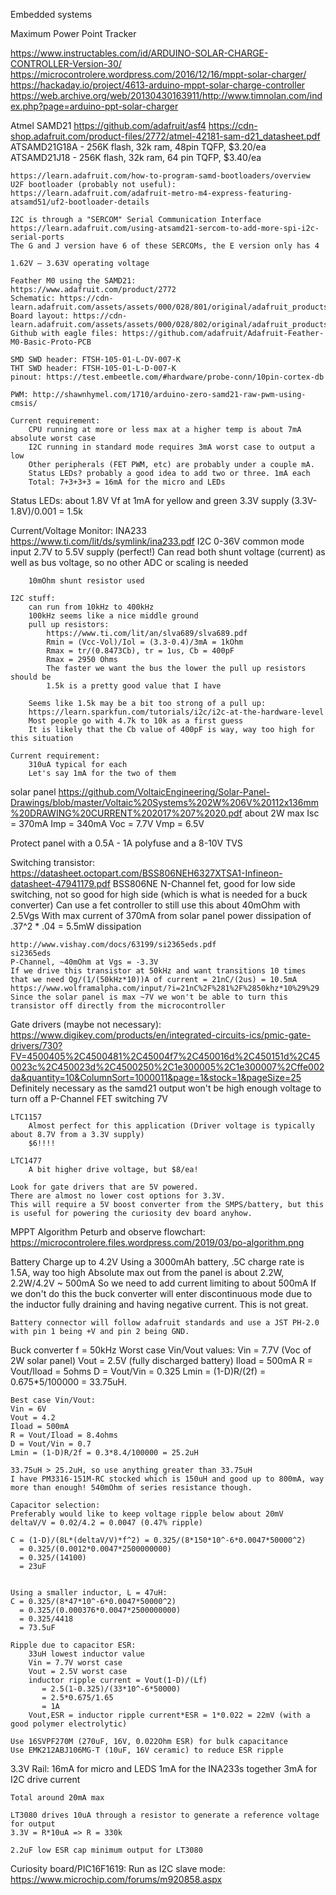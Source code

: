 Embedded systems

Maximum Power Point Tracker

https://www.instructables.com/id/ARDUINO-SOLAR-CHARGE-CONTROLLER-Version-30/
https://microcontrolere.wordpress.com/2016/12/16/mppt-solar-charger/
https://hackaday.io/project/4613-arduino-mppt-solar-charge-controller
https://web.archive.org/web/20130430163911/http://www.timnolan.com/index.php?page=arduino-ppt-solar-charger

Atmel SAMD21
    https://github.com/adafruit/asf4
    https://cdn-shop.adafruit.com/product-files/2772/atmel-42181-sam-d21_datasheet.pdf
    ATSAMD21G18A - 256K flash, 32k ram, 48pin TQFP, $3.20/ea
    ATSAMD21J18 - 256K flash, 32k ram, 64 pin TQFP, $3.40/ea

    https://learn.adafruit.com/how-to-program-samd-bootloaders/overview
    U2F bootloader (probably not useful): https://learn.adafruit.com/adafruit-metro-m4-express-featuring-atsamd51/uf2-bootloader-details

    I2C is through a "SERCOM" Serial Communication Interface https://learn.adafruit.com/using-atsamd21-sercom-to-add-more-spi-i2c-serial-ports
    The G and J version have 6 of these SERCOMs, the E version only has 4

    1.62V – 3.63V operating voltage

    Feather M0 using the SAMD21:
    https://www.adafruit.com/product/2772
    Schematic: https://cdn-learn.adafruit.com/assets/assets/000/028/801/original/adafruit_products_M0SCHEM.png
    Board layout: https://cdn-learn.adafruit.com/assets/assets/000/028/802/original/adafruit_products_m0fab.png
    Github with eagle files: https://github.com/adafruit/Adafruit-Feather-M0-Basic-Proto-PCB

    SMD SWD header: FTSH-105-01-L-DV-007-K
    THT SWD header: FTSH-105-01-L-D-007-K
    pinout: https://test.embeetle.com/#hardware/probe-conn/10pin-cortex-db

    PWM: http://shawnhymel.com/1710/arduino-zero-samd21-raw-pwm-using-cmsis/

    Current requirement:
        CPU running at more or less max at a higher temp is about 7mA absolute worst case
        I2C running in standard mode requires 3mA worst case to output a low
        Other peripherals (FET PWM, etc) are probably under a couple mA.
        Status LEDs? probably a good idea to add two or three. 1mA each
        Total: 7+3+3+3 = 16mA for the micro and LEDs

Status LEDs:
    about 1.8V Vf at 1mA for yellow and green
    3.3V supply
    (3.3V-1.8V)/0.001 = 1.5k


Current/Voltage Monitor:
    INA233
        https://www.ti.com/lit/ds/symlink/ina233.pdf
        I2C
        0-36V common mode input
        2.7V to 5.5V supply (perfect!)
        Can read both shunt voltage (current) as well as bus voltage, so no other ADC or scaling is needed

        10mOhm shunt resistor used

    I2C stuff:
        can run from 10kHz to 400kHz
        100kHz seems like a nice middle ground
        pull up resistors:
            https://www.ti.com/lit/an/slva689/slva689.pdf
            Rmin = (Vcc-Vol)/Iol = (3.3-0.4)/3mA = 1kOhm
            Rmax = tr/(0.8473Cb), tr = 1us, Cb = 400pF
            Rmax = 2950 Ohms
            The faster we want the bus the lower the pull up resistors should be
            1.5k is a pretty good value that I have

        Seems like 1.5k may be a bit too strong of a pull up:
        https://learn.sparkfun.com/tutorials/i2c/i2c-at-the-hardware-level
        Most people go with 4.7k to 10k as a first guess
        It is likely that the Cb value of 400pF is way, way too high for this situation

    Current requirement:
        310uA typical for each
        Let's say 1mA for the two of them

solar panel
https://github.com/VoltaicEngineering/Solar-Panel-Drawings/blob/master/Voltaic%20Systems%202W%206V%20112x136mm%20DRAWING%20CURRENT%202017%207%2020.pdf
about 2W max
Isc = 370mA
Imp = 340mA
Voc = 7.7V
Vmp = 6.5V


Protect panel with a 0.5A - 1A polyfuse and a 8-10V TVS

Switching transistor:
    https://datasheet.octopart.com/BSS806NEH6327XTSA1-Infineon-datasheet-47941179.pdf
    BSS806NE
    N-Channel fet, good for low side switching, not so good for high side (which is what is needed for a buck converter)
    Can use a fet controller to still use this
    about 40mOhm with 2.5Vgs
    With max current of 370mA from solar panel power dissipation of .37^2 * .04 = 5.5mW dissipation
    
    http://www.vishay.com/docs/63199/si2365eds.pdf
    si2365eds
    P-Channel, ~40mOhm at Vgs = -3.3V
    If we drive this transistor at 50kHz and want transitions 10 times that we need Qg/(1/(50kHz*10))A of current = 21nC/(2us) = 10.5mA https://www.wolframalpha.com/input/?i=21nC%2F%281%2F%2850khz*10%29%29
    Since the solar panel is max ~7V we won't be able to turn this transistor off directly from the microcontroller

Gate drivers (maybe not necessary):
    https://www.digikey.com/products/en/integrated-circuits-ics/pmic-gate-drivers/730?FV=4500405%2C4500481%2C45004f7%2C450016d%2C450151d%2C450023c%2C450023d%2C4500250%2C1e300005%2C1e300007%2Cffe002da&quantity=10&ColumnSort=1000011&page=1&stock=1&pageSize=25
    Definitely necessary as the samd21 output won't be high enough voltage to turn off a P-Channel FET switching 7V

    LTC1157
        Almost perfect for this application (Driver voltage is typically about 8.7V from a 3.3V supply)
        $6!!!!

    LTC1477
        A bit higher drive voltage, but $8/ea!

    Look for gate drivers that are 5V powered.
    There are almost no lower cost options for 3.3V.
    This will require a 5V boost converter from the SMPS/battery, but this is useful for powering the curiosity dev board anyhow.

MPPT Algorithm
Peturb and observe flowchart:
https://microcontrolere.files.wordpress.com/2019/03/po-algorithm.png

Battery
    Charge up to 4.2V
    Using a 3000mAh battery, .5C charge rate is 1.5A, way too high
    Absolute max out from the panel is about 2.2W, 2.2W/4.2V ~ 500mA
    So we need to add current limiting to about 500mA
    If we don't do this the buck converter will enter discontinuous mode due to the inductor fully draining and having negative current. This is not great.

    Battery connector will follow adafruit standards and use a JST PH-2.0 with pin 1 being +V and pin 2 being GND.

Buck converter
    f = 50kHz
    Worst case Vin/Vout values:
    Vin = 7.7V (Voc of 2W solar panel)
    Vout = 2.5V (fully discharged battery)
    Iload = 500mA
    R = Vout/Iload = 5ohms
    D = Vout/Vin = 0.325
    Lmin = (1-D)R/(2f) = 0.675*5/100000 = 33.75uH.

    Best case Vin/Vout:
    Vin = 6V
    Vout = 4.2
    Iload = 500mA
    R = Vout/Iload = 8.4ohms
    D = Vout/Vin = 0.7
    Lmin = (1-D)R/2f = 0.3*8.4/100000 = 25.2uH

    33.75uH > 25.2uH, so use anything greater than 33.75uH
    I have PM3316-151M-RC stocked which is 150uH and good up to 800mA, way more than enough! 540mOhm of series resistance though.

    Capacitor selection:
    Preferably would like to keep voltage ripple below about 20mV
    deltaV/V = 0.02/4.2 = 0.0047 (0.47% ripple)

    C = (1-D)/(8L*(deltaV/V)*f^2) = 0.325/(8*150*10^-6*0.0047*50000^2) 
      = 0.325/(0.0012*0.0047*2500000000)
      = 0.325/(14100)
      = 23uF


    Using a smaller inductor, L = 47uH:
    C = 0.325/(8*47*10^-6*0.0047*50000^2)
      = 0.325/(0.000376*0.0047*2500000000)
      = 0.325/4418
      = 73.5uF

    Ripple due to capacitor ESR:
        33uH lowest inductor value
        Vin = 7.7V worst case
        Vout = 2.5V worst case
        inductor ripple current = Vout(1-D)/(Lf) 
           = 2.5(1-0.325)/(33*10^-6*50000)
           = 2.5*0.675/1.65 
           = 1A
        Vout,ESR = inductor ripple current*ESR = 1*0.022 = 22mV (with a good polymer electrolytic)

    Use 16SVPF270M (270uF, 16V, 0.022Ohm ESR) for bulk capacitance
    Use EMK212ABJ106MG-T (10uF, 16V ceramic) to reduce ESR ripple


3.3V Rail:
    16mA for micro and LEDS
    1mA for the INA233s together
    3mA for I2C drive current

    Total around 20mA max

    LT3080 drives 10uA through a resistor to generate a reference voltage for output
    3.3V = R*10uA => R = 330k

    2.2uF low ESR cap minimum output for LT3080

Curiosity board/PIC16F1619:
    Run as I2C slave mode: https://www.microchip.com/forums/m920858.aspx
